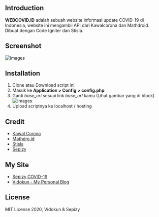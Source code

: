 ## Introduction

**WEBCOVID.ID** adalah sebuah website informasi update COVID-19 di Indonesia, website ini mengambil API dari Kawalcorona dan Mathdroid.
Dibuat dengan Code Igniter dan Stisla.

## Screenshot
![images](https://i.ibb.co/cwynh6c/image.png)

## Installation

1. Clone atau Download script ini
2. Masuk ke **Application > Config > config.php**
3. Ganti *base_url* sesuai link *base_url* kamu (Lihat gambar yang di block)
![images](https://i.ibb.co/DLdS0Q2/image.png) 
4. Upload scriptnya ke localhost / hosting

## Credit
* [Kawal Corona](https://api.kawalcorona.com)
* [Mathdro.id](https://covid19.mathdro.id/api)
* [Stisla](https://getstisla.com)
* [Sepizy](https://sepizy.com)

## My Site
* [Sepizy COVID-19](https://covid19.sepizy.com)
* [Vidokun - My Personal Blog](https://www.vidokun.com)

## License

MIT License 2020, Vidokun & Sepizy
